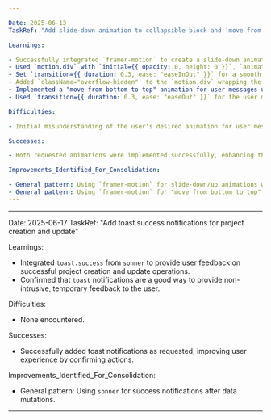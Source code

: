 ```yaml
---

Date: 2025-06-13
TaskRef: "Add slide-down animation to collapsible block and 'move from bottom to top' animation to user message in chat-message-display.tsx"

Learnings:

- Successfully integrated `framer-motion` to create a slide-down animation for a `Collapsible` component.
- Used `motion.div` with `initial={{ opacity: 0, height: 0 }}`, `animate={{ opacity: 1, height: "auto" }}`, and `exit={{ opacity: 0, height: 0 }}` for the collapsible animation.
- Set `transition={{ duration: 0.3, ease: "easeInOut" }}` for a smooth effect on the collapsible.
- Added `className="overflow-hidden"` to the `motion.div` wrapping the collapsible to prevent content from overflowing during the height animation.
- Implemented a "move from bottom to top" animation for user messages using `motion.div` with `initial={{ opacity: 0, y: 20 }}` and `animate={{ opacity: 1, y: 0 }}`.
- Used `transition={{ duration: 0.3, ease: "easeOut" }}` for the user message animation to give it a quick, natural feel.

Difficulties:

- Initial misunderstanding of the user's desired animation for user messages (pop-up vs. move from bottom). Resolved by clarifying the animation type.

Successes:

- Both requested animations were implemented successfully, enhancing the visual experience of chat messages.

Improvements_Identified_For_Consolidation:

- General pattern: Using `framer-motion` for slide-down/up animations with `height: "auto"` and `overflow-hidden`.
- General pattern: Using `framer-motion` for "move from bottom to top" animations with `y` and `opacity` for new elements.
---
```


---

Date: 2025-06-17
TaskRef: "Add toast.success notifications for project creation and update"

Learnings:

- Integrated `toast.success` from `sonner` to provide user feedback on successful project creation and update operations.
- Confirmed that `toast` notifications are a good way to provide non-intrusive, temporary feedback to the user.

Difficulties:

- None encountered.

Successes:

- Successfully added toast notifications as requested, improving user experience by confirming actions.

Improvements_Identified_For_Consolidation:

- General pattern: Using `sonner` for success notifications after data mutations.

---
